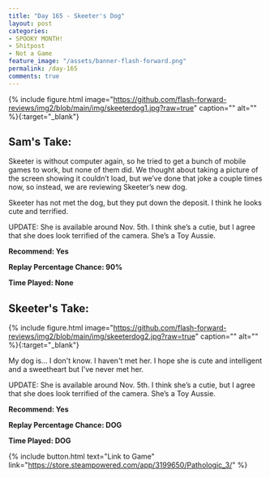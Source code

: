 ```yaml
---
title: "Day 165 - Skeeter's Dog"
layout: post
categories:
- SPOOKY MONTH!
- Shitpost
- Not a Game
feature_image: "/assets/banner-flash-forward.png"
permalink: /day-165
comments: true
---
```


{% include figure.html image="https://github.com/flash-forward-reviews/img2/blob/main/img/skeeterdog1.jpg?raw=true" caption="" alt="" %}{:target="_blank"}

## Sam's Take:

Skeeter is without computer again, so he tried to get a bunch of mobile games to work, but none of them did. We thought about taking a picture of the screen showing it couldn’t load, but we’ve done that joke a couple times now, so instead, we are reviewing Skeeter’s new dog.

Skeeter has not met the dog, but they put down the deposit. I think he looks cute and terrified.

UPDATE: She is available around Nov. 5th. I think she’s a cutie, but I agree that she does look terrified of the camera. She’s a Toy Aussie. 

**Recommend: Yes**

**Replay Percentage Chance: 90%**

**Time Played: None**

## Skeeter's Take:

{% include figure.html image="https://github.com/flash-forward-reviews/img2/blob/main/img/skeeterdog2.jpg?raw=true" caption="" alt="" %}{:target="_blank"}

My dog is... I don't know. I haven't met her. I hope she is cute and intelligent and a sweetheart but I've never met her.

UPDATE: She is available around Nov. 5th. I think she’s a cutie, but I agree that she does look terrified of the camera. She’s a Toy Aussie. 

**Recommend: Yes** 

**Replay Percentage Chance: DOG**

**Time Played: DOG**

{% include button.html text="Link to Game" link="https://store.steampowered.com/app/3199650/Pathologic_3/" %}